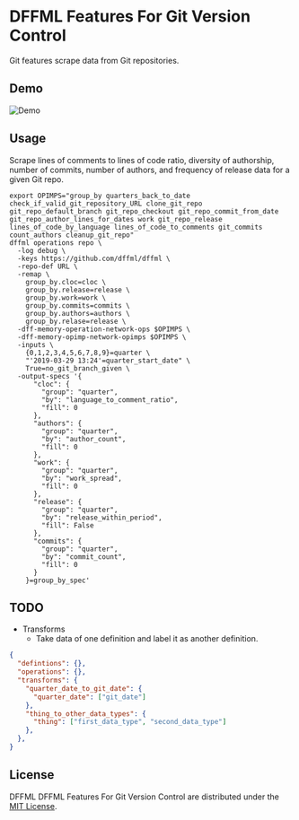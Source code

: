 # DFFML Features For Git Version Control

Git features scrape data from Git repositories.

## Demo

![Demo](https://github.com/dffml/dffml/raw/main/docs/images/commits_demo.gif)

## Usage

Scrape lines of comments to lines of code ratio, diversity of authorship, number
of commits, number of authors, and frequency of release data for a given Git
repo.

```console
export OPIMPS="group_by quarters_back_to_date check_if_valid_git_repository_URL clone_git_repo git_repo_default_branch git_repo_checkout git_repo_commit_from_date git_repo_author_lines_for_dates work git_repo_release lines_of_code_by_language lines_of_code_to_comments git_commits count_authors cleanup_git_repo"
dffml operations repo \
  -log debug \
  -keys https://github.com/dffml/dffml \
  -repo-def URL \
  -remap \
    group_by.cloc=cloc \
    group_by.release=release \
    group_by.work=work \
    group_by.commits=commits \
    group_by.authors=authors \
    group_by.relase=release \
  -dff-memory-operation-network-ops $OPIMPS \
  -dff-memory-opimp-network-opimps $OPIMPS \
  -inputs \
    {0,1,2,3,4,5,6,7,8,9}=quarter \
    "'2019-03-29 13:24'=quarter_start_date" \
    True=no_git_branch_given \
  -output-specs '{
      "cloc": {
        "group": "quarter",
        "by": "language_to_comment_ratio",
        "fill": 0
      },
      "authors": {
        "group": "quarter",
        "by": "author_count",
        "fill": 0
      },
      "work": {
        "group": "quarter",
        "by": "work_spread",
        "fill": 0
      },
      "release": {
        "group": "quarter",
        "by": "release_within_period",
        "fill": False
      },
      "commits": {
        "group": "quarter",
        "by": "commit_count",
        "fill": 0
      }
    }=group_by_spec'
```

## TODO

- Transforms
  - Take data of one definition and label it as another definition.
```json
{
  "defintions": {},
  "operations": {},
  "transforms": {
    "quarter_date_to_git_date": {
      "quarter_date": ["git_date"]
    },
    "thing_to_other_data_types": {
      "thing": ["first_data_type", "second_data_type"]
    },
  },
}
```

## License

DFFML DFFML Features For Git Version Control are distributed under the
[MIT License](LICENSE).
